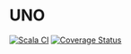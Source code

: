# UNO



[![Scala CI](https://github.com/mana0003/UNO/actions/workflows/ci.yml/badge.svg)](https://github.com/mana0003/UNO/actions/workflows/ci.yml)
[![Coverage Status](https://coveralls.io/repos/github/mana0003/UNO/badge.svg?branch=main&refresh=1)](https://coveralls.io/github/mana0003/UNO?branch=main)